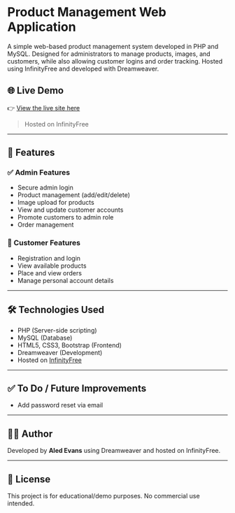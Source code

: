 # Product Management Web Application

A simple web-based product management system developed in PHP and MySQL. Designed for administrators to manage products, images, and customers, while also allowing customer logins and order tracking. Hosted using InfinityFree and developed with Dreamweaver.
## 🌐 Live Demo

👉 [View the live site here](http://alygathclothing.page.gd)

> Hosted on InfinityFree

---

## 🚀 Features

### ✅ Admin Features
- Secure admin login
- Product management (add/edit/delete)
- Image upload for products
- View and update customer accounts
- Promote customers to admin role
- Order management

### 👤 Customer Features
- Registration and login
- View available products
- Place and view orders
- Manage personal account details

---

## 🛠️ Technologies Used

- PHP (Server-side scripting)
- MySQL (Database)
- HTML5, CSS3, Bootstrap (Frontend)
- Dreamweaver (Development)
- Hosted on [InfinityFree](https://infinityfree.net/)

---

## ✅ To Do / Future Improvements

- Add password reset via email
---


## 🧑‍💻 Author

Developed by **Aled Evans** using Dreamweaver and hosted on InfinityFree.

---

## 📄 License

This project is for educational/demo purposes. No commercial use intended.
